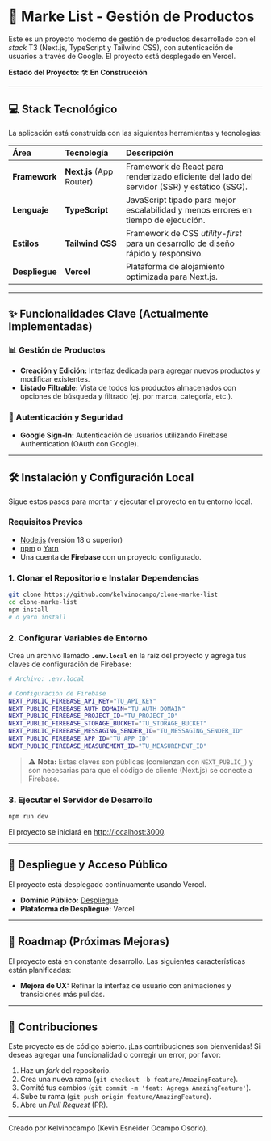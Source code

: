 # 🚀 Marke List - Gestión de Productos

Este es un proyecto moderno de gestión de productos desarrollado con el *stack* T3 (Next.js, TypeScript y Tailwind CSS), con autenticación de usuarios a través de Google. El proyecto está desplegado en Vercel.

**Estado del Proyecto:** 🛠️ **En Construcción**

-----

## 💻 Stack Tecnológico

La aplicación está construida con las siguientes herramientas y tecnologías:

| Área | Tecnología | Descripción |
| :--- | :--- | :--- |
| **Framework** | **Next.js** (App Router) | Framework de React para renderizado eficiente del lado del servidor (SSR) y estático (SSG). |
| **Lenguaje** | **TypeScript** | JavaScript tipado para mejor escalabilidad y menos errores en tiempo de ejecución. |
| **Estilos** | **Tailwind CSS** | Framework de CSS *utility-first* para un desarrollo de diseño rápido y responsivo. |
| **Despliegue** | **Vercel** | Plataforma de alojamiento optimizada para Next.js. |

-----

## ✨ Funcionalidades Clave (Actualmente Implementadas)

### 📊 Gestión de Productos

  * **Creación y Edición:** Interfaz dedicada para agregar nuevos productos y modificar existentes.
  * **Listado Filtrable:** Vista de todos los productos almacenados con opciones de búsqueda y filtrado (ej. por marca, categoría, etc.).

### 🔐 Autenticación y Seguridad

  * **Google Sign-In:** Autenticación de usuarios utilizando Firebase Authentication (OAuth con Google).
  <!-- * **Acceso Controlado:** Solo los usuarios autenticados pueden acceder y gestionar los productos. -->

-----

## 🛠️ Instalación y Configuración Local

Sigue estos pasos para montar y ejecutar el proyecto en tu entorno local.

### Requisitos Previos

  * [Node.js](https://nodejs.org/en/) (versión 18 o superior)
  * [npm](https://www.npmjs.com/) o [Yarn](https://yarnpkg.com/)
  * Una cuenta de **Firebase** con un proyecto configurado.

### 1\. Clonar el Repositorio e Instalar Dependencias

```bash
git clone https://github.com/kelvinocampo/clone-marke-list
cd clone-marke-list
npm install
# o yarn install
```

### 2\. Configurar Variables de Entorno

Crea un archivo llamado **`.env.local`** en la raíz del proyecto y agrega tus claves de configuración de Firebase:

```bash
# Archivo: .env.local

# Configuración de Firebase
NEXT_PUBLIC_FIREBASE_API_KEY="TU_API_KEY"
NEXT_PUBLIC_FIREBASE_AUTH_DOMAIN="TU_AUTH_DOMAIN"
NEXT_PUBLIC_FIREBASE_PROJECT_ID="TU_PROJECT_ID"
NEXT_PUBLIC_FIREBASE_STORAGE_BUCKET="TU_STORAGE_BUCKET"
NEXT_PUBLIC_FIREBASE_MESSAGING_SENDER_ID="TU_MESSAGING_SENDER_ID"
NEXT_PUBLIC_FIREBASE_APP_ID="TU_APP_ID"
NEXT_PUBLIC_FIREBASE_MEASUREMENT_ID="TU_MEASUREMENT_ID"
```

> ⚠️ **Nota:** Estas claves son públicas (comienzan con `NEXT_PUBLIC_`) y son necesarias para que el código de cliente (Next.js) se conecte a Firebase.

### 3\. Ejecutar el Servidor de Desarrollo

```bash
npm run dev
```

El proyecto se iniciará en [http://localhost:3000](http://localhost:3000).

-----

## 🔗 Despliegue y Acceso Público

El proyecto está desplegado continuamente usando Vercel.

  * **Dominio Público:** [Despliegue](https://clone-marke-list.vercel.app/)
  * **Plataforma de Despliegue:** Vercel

-----

## 📝 Roadmap (Próximas Mejoras)

El proyecto está en constante desarrollo. Las siguientes características están planificadas:

  * **Mejora de UX:** Refinar la interfaz de usuario con animaciones y transiciones más pulidas.

-----

## 🤝 Contribuciones

Este proyecto es de código abierto. ¡Las contribuciones son bienvenidas\! Si deseas agregar una funcionalidad o corregir un error, por favor:

1.  Haz un *fork* del repositorio.
2.  Crea una nueva rama (`git checkout -b feature/AmazingFeature`).
3.  Comité tus cambios (`git commit -m 'feat: Agrega AmazingFeature'`).
4.  Sube tu rama (`git push origin feature/AmazingFeature`).
5.  Abre un *Pull Request* (PR).

-----

Creado por Kelvinocampo (Kevin Esneider Ocampo Osorio).